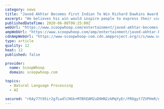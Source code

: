 ```yaml
---
category: news
title: "Javed Akhtar Becomes First Indian To Win Richard Dawkins Award For Advocating Freedom Of Speech"
excerpt: "He believes his win would inspire people to express their views freely, even if that means swimming against the tide."
publishedDateTime: 2020-06-08T06:25:00Z
webUrl: "https://www.scoopwhoop.com/entertainment/javed-akhtar-becomes-first-indian-to-win-richard-dawkins-award-for-advocating-freedom-of-speech/"
ampWebUrl: "https://www.scoopwhoop.com/amp/entertainment/javed-akhtar-becomes-first-indian-to-win-richard-dawkins-award-for-advocating-freedom-of-speech/"
cdnAmpWebUrl: "https://www-scoopwhoop-com.cdn.ampproject.org/c/s/www.scoopwhoop.com/amp/entertainment/javed-akhtar-becomes-first-indian-to-win-richard-dawkins-award-for-advocating-freedom-of-speech/"
type: article
quality: 12
heat: 12
published: false

provider:
  name: ScoopWhoop
  domain: scoopwhoop.com

topics:
  - Natural Language Processing
  - AI

secured: "r6Ay77t95ir2gfLwdlCHGk+M7BhEAM2uD9HN2zkMqYyEr/FROgyt7ZVPHeR/gfVk/I2g4aKWzYrp85JWMFgbwasvB4DbFJk0Z6Ka1acQsnNhOtacLroHZzmwkZ7NtQEhs+B6TfCYdR+dDE0vRII7cwUrXBi1GpjMjPjoQEUexWjERpkUSC/DRL19+qnQh61M6fXn6/m0J4Azy6Sn2FnVkDiK+fWjR23rRoNws3R3UQOvFAIRKRwzU2cRbdmJLrJGQmiuQpZKkaAL4LEqRZ7oy2fF/e06SwtsCKeU/nTFnW4iw6rbgx1lrLKsZ6bf9Nyq6DGix7CmrlbR0ZqcrO03Si7c3LkO+Rpdkz04xeTzGO1JyHEbutLT3jqOhb95w58e5Ovjc9WQhvCsQtV4etbr1oJIY45ZdCMHp4GVIIDHDiREaWJk//+OHV1drCHDhTznfmf19GzkbeCGlNWAUQ0cSA+xq9iXgMxzy8a1eB4HFN8=;uVVTlo+3riXYZtw3hPBwzg=="
---
```


